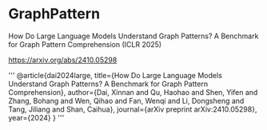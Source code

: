 # GraphPattern

How Do Large Language Models Understand Graph Patterns? A Benchmark for Graph Pattern Comprehension (ICLR 2025)

https://arxiv.org/abs/2410.05298

'''
@article{dai2024large,
  title={How Do Large Language Models Understand Graph Patterns? A Benchmark for Graph Pattern Comprehension},
  author={Dai, Xinnan and Qu, Haohao and Shen, Yifen and Zhang, Bohang and Wen, Qihao and Fan, Wenqi and Li, Dongsheng and Tang, Jiliang and Shan, Caihua},
  journal={arXiv preprint arXiv:2410.05298},
  year={2024}
}
'''
